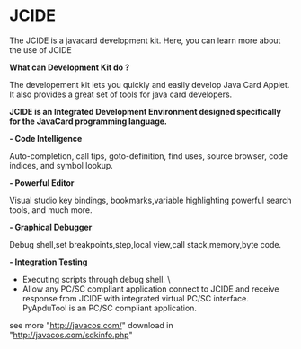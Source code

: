 # JCIDE
The JCIDE is a javacard development kit. Here, you can learn more about the use of JCIDE

**What can Development Kit do ?**

The developement kit lets you quickly and easily develop Java Card Applet. It also provides a great set of tools for java card developers.


**JCIDE is an Integrated Development Environment designed specifically for the JavaCard programming language.**
  
**- Code Intelligence**
 
 Auto-completion, call tips, goto-definition, find uses, source browser, code indices, and symbol lookup.  

**- Powerful Editor**

 Visual studio key bindings, bookmarks,variable highlighting powerful search tools, and much more. 
 
**- Graphical Debugger**

 Debug shell,set breakpoints,step,local view,call stack,memory,byte code.
 
**- Integration Testing**
 
- Executing scripts through debug shell. \
- Allow any PC/SC compliant application connect to JCIDE and receive response from JCIDE with integrated virtual PC/SC interface. PyApduTool is an PC/SC compliant application.


see more "http://javacos.com/"
download in "http://javacos.com/sdkinfo.php"

 
